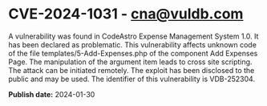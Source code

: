 # CVE-2024-1031 - cna@vuldb.com

A vulnerability was found in CodeAstro Expense Management System 1.0. It has been declared as problematic. This vulnerability affects unknown code of the file templates/5-Add-Expenses.php of the component Add Expenses Page. The manipulation of the argument item leads to cross site scripting. The attack can be initiated remotely. The exploit has been disclosed to the public and may be used. The identifier of this vulnerability is VDB-252304.

**Publish date:** 2024-01-30
